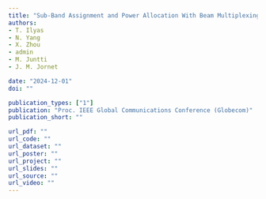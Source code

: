 ```yaml
---
title: "Sub‐Band Assignment and Power Allocation With Beam Multiplexing and Aggregation in Terahertz Communications"
authors:
- T. Ilyas
- N. Yang
- X. Zhou
- admin
- M. Juntti
- J. M. Jornet

date: "2024-12-01"
doi: ""

publication_types: ["1"]
publication: "Proc. IEEE Global Communications Conference (Globecom)"
publication_short: ""

url_pdf: ""
url_code: ""
url_dataset: ""
url_poster: ""
url_project: ""
url_slides: ""
url_source: ""
url_video: ""
---
```


